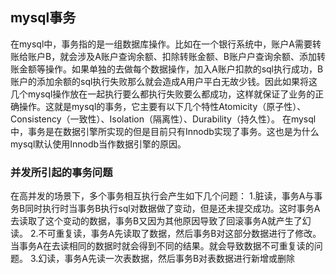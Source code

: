 ## mysql事务
在mysql中，事务指的是一组数据库操作。比如在一个银行系统中，账户A需要转账给账户B，就会涉及A账户查询余额、扣除转账金额、B账户户查询余额、添加转账金额等操作。如果单独的去做每个数据操作，加入A账户扣款的sql执行成功，B账户的添加余额的sql执行失败那么就会造成A用户平白无故少钱。因此如果将这几个mysql操作放在一起执行要么都执行失败要么都成功，这样就保证了业务的正确操作。这就是mysql的事务，它主要有以下几个特性Atomicity（原子性）、Consistency（一致性）、Isolation（隔离性）、Durability（持久性）。
在mysql中，事务是在数据引擎所实现的但是目前只有Innodb实现了事务。这也是为什么mysql默认使用Innodb当作数据引擎的原因。
### 并发所引起的事务问题
在高并发的场景下，多个事务相互执行会产生如下几个问题：
1.脏读，事务A与事务B同时执行时当事务B执行sql对数据做了变动，但是还未提交成功。这时事务A去读取了这个变动的数据，事务B又因为其他原因导致了回滚事务A就产生了幻读。
2.不可重复读，事务A先读取了数据，然后事务B对这部分数据进行了修改。当事务A在去读相同的数据时就会得到不同的结果。就会导致数据不可重复读的问题。
3.幻读，事务A先读一次表数据，然后事务B对表数据进行新增或删除

<!--stackedit_data:
eyJoaXN0b3J5IjpbLTQ4OTk1MDM2NywxMzg1MjQxODEwXX0=
-->
